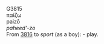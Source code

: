<body>
  <p>G3815<br>  παίζω  <br> paizō  <br><i>paheed‘-zo </i><br>From <a href="g3816.htm">3816</a>  to <i>sport</i> (as a boy): - play.<br></p>
 </body>